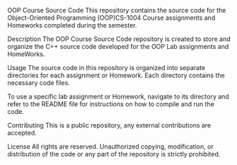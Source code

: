 OOP Course Source Code
This repository contains the source code for the Object-Oriented Programming (OOP)CS-1004 Course assignments and Homeworks completed during the semester.

Description
The OOP Course Source Code repository is created to store and organize the C++ source code developed for the OOP Lab assignments and HomeWorks.

Usage
The source code in this repository is organized into separate directories for each assignment or Homework. Each directory contains the necessary code files.

To use a specific lab assignment or Homework, navigate to its directory and refer to the README file for instructions on how to compile and run the code.

Contributing
This is a public repository, any external contributions are  accepted.

License
All rights are reserved. Unauthorized copying, modification, or distribution of the code or any part of the repository is strictly prohibited.
